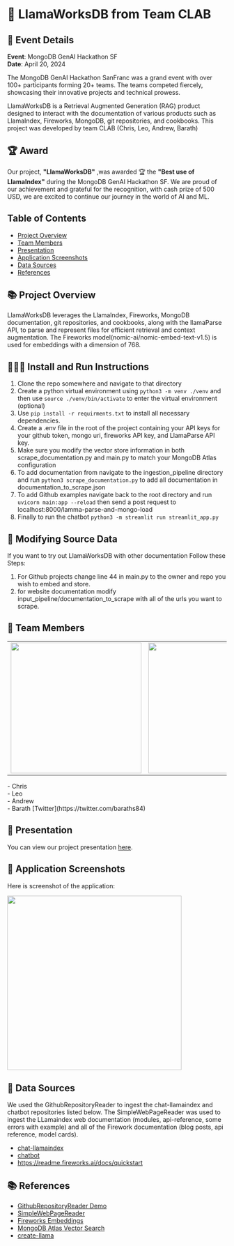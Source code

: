# 🚀 LlamaWorksDB from Team CLAB

## 📅 Event Details

**Event**: MongoDB GenAI Hackathon SF  
**Date**: April 20, 2024

The MongoDB GenAI Hackathon SanFranc was a grand event with over 100+ participants forming 20+ teams. The teams competed fiercely, showcasing their innovative projects and technical prowess.

LlamaWorksDB is a Retrieval Augmented Generation (RAG) product designed to interact with the documentation of various products such as LlamaIndex, Fireworks, MongoDB, git repositories, and cookbooks. This project was developed by team CLAB (Chris, Leo, Andrew, Barath)

## 🏆 Award

Our project, **"LlamaWorksDB"** ,was awarded 🏆 the **"Best use of LlamaIndex"** during the MongoDB GenAI Hackathon SF. We are proud of our achievement and grateful for the recognition, with cash prize of 500 USD, we are excited to continue our journey in the world of AI and ML.

## Table of Contents

- [Project Overview](#project-overview)
- [Team Members](#team-members)
- [Presentation](#presentation)
- [Application Screenshots](#application-screenshots)
- [Data Sources](#data-sources)
- [References](#references)

## 📚 Project Overview

LlamaWorksDB leverages the LlamaIndex, Fireworks, MongoDB documentation, git repositories, and cookbooks, along with the llamaParse API, to parse and represent files for efficient retrieval and context augmentation. The Fireworks model(nomic-ai/nomic-embed-text-v1.5) is used for embeddings with a dimension of 768.

## 🏃‍♂️‍➡️ Install and Run Instructions

1. Clone the repo somewhere and navigate to that directory
2. Create a python virtual environment using `python3 -m venv ./venv` and then use `source ./venv/bin/activate` to enter the virtual environment (optional)
3. Use `pip install -r requirments.txt` to install all necessary dependencies.
4. Create a .env file in the root of the project containing your API keys for your github token, mongo uri, fireworks API key, and LlamaParse API key.
5. Make sure you modify the vector store information in both scrape_documentation.py and main.py to match your MongoDB Atlas configuration
6. To add documentation from navigate to the ingestion_pipeline directory and run `python3 scrape_documentation.py` to add all documentation in documentation_to_scrape.json
7. To add Github examples navigate back to the root directory and run `uvicorn main:app --reload` then send a post request to localhost:8000/lamma-parse-and-mongo-load
8. Finally to run the chatbot `python3 -m streamlit run streamlit_app.py`

## 📝 Modifying Source Data

If you want to try out LlamaWorksDB with other documentation Follow these Steps:

1. For Github projects change line 44 in main.py to the owner and repo you wish to embed and store.
2. for website documentation modify input_pipeline/documentation_to_scrape with all of the urls you want to scrape.

## 👥 Team Members

<table>
  <tr>
    <td>
      <img src="https://github.com/clab2024/clab/assets/2089311/55c4ac49-67bc-42ed-b486-3bf9710ace94" width="300">
    </td>
  <td>
    <img src="https://github.com/clab2024/clab/assets/2089311/bc247980-600f-404f-8069-95d918742676" width="300">
    </td>
  </tr>
</table>
      - Chris<br>
      - Leo<br>
      - Andrew<br>
      - Barath [Twitter](https://twitter.com/baraths84)

## 🎥 Presentation

You can view our project presentation [here](https://docs.google.com/presentation/d/1Lrh9lr5KSHSxeS6SAg3rC75AUWI0VYrKnUFPUV93jBg/edit?usp=sharing).

## 📸 Application Screenshots

Here is screenshot of the application:

<img src="https://github.com/clab2024/clab/assets/2089311/648f3e62-daa3-4f0b-af78-22c2e64ab525" width="400">

## 📂 Data Sources

We used the GithubRepositoryReader to ingest the chat-llamaindex and chatbot repositories listed below. The SimpleWebPageReader was used to ingest the LLamaindex web documentation (modules, api-reference, some errors with example) and all of the Firework documentation (blog posts, api reference, model cards).

- [chat-llamaindex](https://github.com/run-llama/chat-llamaindex)
- [chatbot](https://github.com/mongodb/chatbot/)
- https://readme.fireworks.ai/docs/quickstart

## 📚 References

- [GithubRepositoryReader Demo](https://docs.llamaindex.ai/en/stable/examples/data_connectors/GithubRepositoryReaderDemo/)
- [SimpleWebPageReader](https://docs.llamaindex.ai/en/stable/examples/data_connectors/WebPageDemo/?h=simplewebpagereader#using-simplewebpagereader)
- [Fireworks Embeddings](https://docs.llamaindex.ai/en/stable/examples/embeddings/fireworks/)
- [MongoDB Atlas Vector Search](https://www.mongodb.com/products/platform/atlas-vector-search)
- [create-llama](https://www.llamaindex.ai/blog/create-llama-a-command-line-tool-to-generate-llamaindex-apps-8f7683021191)
